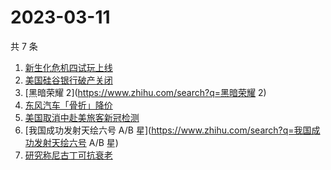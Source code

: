 # 2023-03-11

共 7 条

<!-- BEGIN ZHIHUSEARCH -->
<!-- 最后更新时间 Sat Mar 11 2023 14:11:22 GMT+0800 (China Standard Time) -->
1. [新生化危机四试玩上线](https://www.zhihu.com/search?q=新生化危机四试玩上线)
1. [美国硅谷银行破产关闭](https://www.zhihu.com/search?q=美国硅谷银行破产关闭)
1. [黑暗荣耀 2](https://www.zhihu.com/search?q=黑暗荣耀 2)
1. [东风汽车「骨折」降价](https://www.zhihu.com/search?q=东风汽车「骨折」降价)
1. [美国取消中赴美旅客新冠检测](https://www.zhihu.com/search?q=美国取消中赴美旅客新冠检测)
1. [我国成功发射天绘六号 A/B 星](https://www.zhihu.com/search?q=我国成功发射天绘六号 A/B 星)
1. [研究称尼古丁可抗衰老](https://www.zhihu.com/search?q=研究称尼古丁可抗衰老)
<!-- END ZHIHUSEARCH -->
